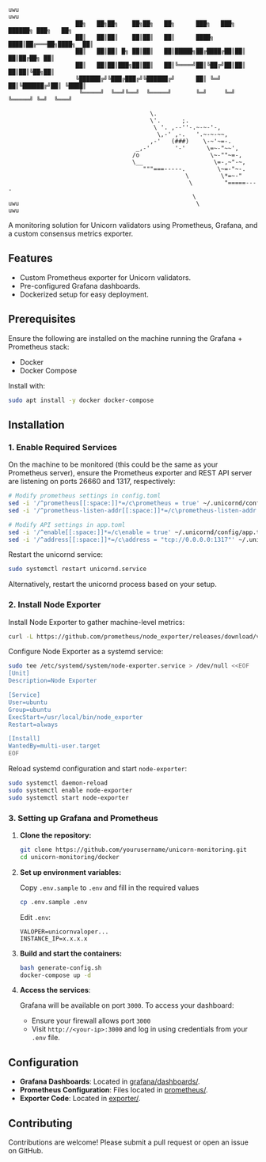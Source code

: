 ```
uwu                                                                                        uwu
                   ██╗   ██╗██╗    ██╗██╗   ██╗      ███╗   ███╗ ██████╗ ███╗   ██╗
                   ██║   ██║██║    ██║██║   ██║      ████╗ ████║██╔═══██╗████╗  ██║
                   ██║   ██║██║ █╗ ██║██║   ██║█████╗██╔████╔██║██║   ██║██╔██╗ ██║
                   ██║   ██║██║███╗██║██║   ██║╚════╝██║╚██╔╝██║██║   ██║██║╚██╗██║
                   ╚██████╔╝╚███╔███╔╝╚██████╔╝      ██║ ╚═╝ ██║╚██████╔╝██║ ╚████║
                    ╚═════╝  ╚══╝╚══╝  ╚═════╝       ╚═╝     ╚═╝ ╚═════╝ ╚═╝  ╚═══╝

                                        \.
                                        \'.      ;.
                                         \ '. ,--''-.~-~-'-,
                                          \,-' ,-.   '.~-~-~~,
                                        ,-'   (###)    \-~'~=-.
                                    _,-'       '-'      \=~-"~~',
                                   /o                    \~-""~=-,
                                   \__                    \=-,~"-~,
                                      """===-----.         \~=-"~-.
                                                  \         \*=~-"
                                                   \         "=====----
                                                    \
uwu                                                  \                                     uwu
```
A monitoring solution for Unicorn validators using Prometheus, Grafana, and a custom consensus metrics exporter.

## Features

- Custom Prometheus exporter for Unicorn validators.
- Pre-configured Grafana dashboards.
- Dockerized setup for easy deployment.

## Prerequisites

Ensure the following are installed on the machine running the Grafana + Prometheus stack:

- Docker
- Docker Compose

Install with:

```bash
sudo apt install -y docker docker-compose
```
## Installation
### 1. Enable Required Services

On the machine to be monitored (this could be the same as your Prometheus server), ensure the Prometheus exporter and REST API server are listening on ports 26660 and 1317, respectively:


```bash
# Modify prometheus settings in config.toml
sed -i '/^prometheus[[:space:]]*=/c\prometheus = true' ~/.unicornd/config/config.toml && \
sed -i '/^prometheus-listen-addr[[:space:]]*=/c\prometheus-listen-addr = ":26660"' ~/.unicornd/config/config.toml && \

# Modify API settings in app.toml
sed -i '/^enable[[:space:]]*=/c\enable = true' ~/.unicornd/config/app.toml && \
sed -i '/^address[[:space:]]*=/c\address = "tcp://0.0.0.0:1317"' ~/.unicornd/config/app.toml
```

Restart the unicornd service:

```bash
sudo systemctl restart unicornd.service
```

Alternatively, restart the unicornd process based on your setup.

### 2. Install Node Exporter
Install Node Exporter to gather machine-level metrics:
```bash
curl -L https://github.com/prometheus/node_exporter/releases/download/v1.6.1/node_exporter-1.6.1.linux-amd64.tar.gz | sudo tar xvz -C /usr/local/bin --strip-components=1
```

Configure Node Exporter as a systemd service:
```bash
sudo tee /etc/systemd/system/node-exporter.service > /dev/null <<EOF
[Unit]
Description=Node Exporter

[Service]
User=ubuntu
Group=ubuntu
ExecStart=/usr/local/bin/node_exporter
Restart=always

[Install]
WantedBy=multi-user.target
EOF
```
Reload systemd configuration and start `node-exporter`:
```bash
sudo systemctl daemon-reload
sudo systemctl enable node-exporter
sudo systemctl start node-exporter
```

### 3. Setting up Grafana and Prometheus


1. **Clone the repository:**

   ```bash
   git clone https://github.com/yourusername/unicorn-monitoring.git
   cd unicorn-monitoring/docker
   ```
2. **Set up environment variables:**

   Copy `.env.sample` to `.env` and fill in the required values

   ```bash
   cp .env.sample .env
   ```

   Edit `.env`:

   ```
   VALOPER=unicornvaloper...
   INSTANCE_IP=x.x.x.x
   ```

3. **Build and start the containers:**

   ```bash
   bash generate-config.sh
   docker-compose up -d
   ```

4. **Access the services**:

   Grafana will be available on port `3000`.
   To access your dashboard:
     - Ensure your firewall allows port `3000`
     - Visit `http://<your-ip>:3000` and log in using credentials from your `.env` file.

## Configuration

- **Grafana Dashboards**: Located in [grafana/dashboards/](grafana/dashboards).
- **Prometheus Configuration**: Files located in [prometheus/](prometheus/).
- **Exporter Code**: Located in [exporter/](exporter).

## Contributing

Contributions are welcome! Please submit a pull request or open an issue on GitHub.

